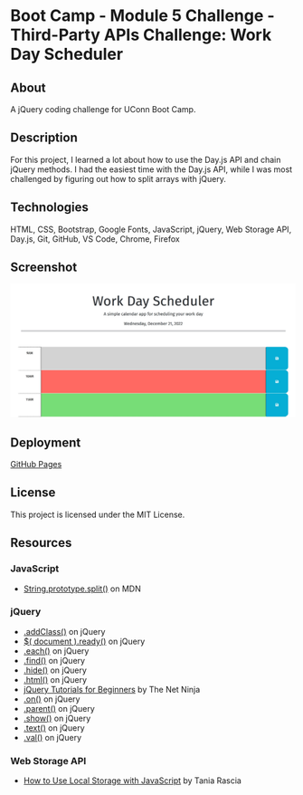 # Boot Camp - Module 5 Challenge - Third-Party APIs Challenge: Work Day Scheduler

## About

A jQuery coding challenge for UConn Boot Camp.

## Description

For this project, I learned a lot about how to use the Day.js API and chain jQuery methods. I had the easiest time with the Day.js API, while I was most challenged by figuring out how to split arrays with jQuery.

## Technologies

HTML, CSS, Bootstrap, Google Fonts, JavaScript, jQuery, Web Storage API, Day.js, Git, GitHub, VS Code, Chrome, Firefox

## Screenshot

![README Screenshot](resources/images/readme-screenshot.jpg)

## Deployment

[GitHub Pages](https://kkarrwrites.github.io/boot-camp-module-05-challenge-work-day-scheduler/)

## License

This project is licensed under the MIT License.

## Resources

### JavaScript

- [String.prototype.split()](https://developer.mozilla.org/en-US/docs/Web/JavaScript/Reference/Global_Objects/String/split) on MDN

### jQuery

- [.addClass()](https://api.jquery.com/addClass/) on jQuery
- [$( document ).ready()](https://learn.jquery.com/using-jquery-core/document-ready/) on jQuery
- [.each()](https://api.jquery.com/each/) on jQuery
- [.find()](https://api.jquery.com/find/) on jQuery
- [.hide()](https://api.jquery.com/hide/) on jQuery
- [.html()](https://api.jquery.com/html/) on jQuery
- [jQuery Tutorials for Beginners](https://www.youtube.com/playlist?list=PL4cUxeGkcC9hNUJ0j6ccnOAcJIPoTRpO4) by The Net Ninja
- [.on()](https://api.jquery.com/on/) on jQuery
- [.parent()](https://api.jquery.com/parent/) on jQuery
- [.show()](https://api.jquery.com/show/) on jQuery
- [.text()](https://api.jquery.com/text/) on jQuery
- [.val()](https://api.jquery.com/val/) on jQuery

### Web Storage API

- [How to Use Local Storage with JavaScript](https://www.taniarascia.com/how-to-use-local-storage-with-javascript/) by Tania Rascia
